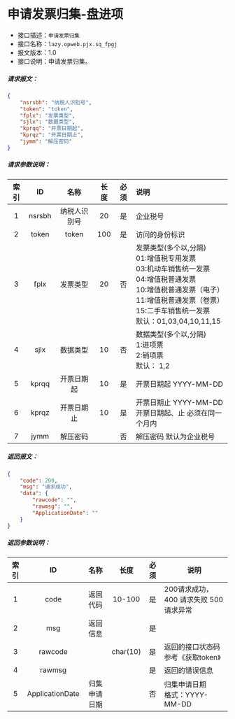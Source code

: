 # 申请发票归集-盘进项

- 接口描述：`申请发票归集`
- 接口名称：`lazy.opweb.pjx.sq_fpgj`
- 报文版本：1.0
- 接口说明：申请发票归集。

##### 请求报文：

```json
{
	"nsrsbh": "纳税人识别号",
	"token": "token",
	"fplx": "发票类型",
	"sjlx": "数据类型",
	"kprqq": "开票日期起",
	"kprqz": "开票日期止",
	"jymm": "解压密码"
}
```

#####  请求参数说明：

| 索引 |   ID   |     名称     | 长度 | 必须 | 说明                                                         |
| :--: | :----: | :----------: | :--: | :--: | :----------------------------------------------------------- |
|  1   | nsrsbh | 纳税人识别号 |  20  |  是  | 企业税号                                                     |
|  2   | token  |    token     | 100  |  是  | 访问的身份标识                                               |
|  3   |  fplx  |   发票类型   |  20  |  否  | 发票类型(多个以,分隔)  <br/>01:增值税专用发票<br/>03:机动车销售统一发票 <br/>04:增值税普通发票  <br/>10:增值税普通发票（电子）<br/>11:增值税普通发票（卷票）<br/>15:二手车销售统一发票<br/>默认：01,03,04,10,11,15 |
|  4   |  sjlx  |   数据类型   |  10  |  否  | 数据类型(多个以,分隔) <br/>1:进项票<br/>2:销项票 <br/>默认： 1,2 |
|  5   | kprqq  |  开票日期起  |  10  |  是  | 开票日期起 YYYY-MM-DD                                        |
|  6   | kprqz  |  开票日期止  |  10  |  是  | 开票日期止 YYYY-MM-DD<br/>开票日期起、止 必须在同一个月内    |
|  7   |  jymm  |   解压密码   |      |  否  | 解压密码 默认为企业税号                                      |

##### 返回报文：

```json
{
	"code": 200,
	"msg": "请求成功",
	"data": {
		"rawcode": "",
		"rawmsg": "",
		"ApplicationDate": ""
	}
}
```

#####  返回参数说明：


| 索引 |        ID        |    名称    |   长度   | 必须 | 说明                                                         |
| :--: | :--------------: | :--------: | :------: | :--: | ------------------------------------------------------------ |
|  1   |       code       |  返回代码  |  10-100  |  是  | 200请求成功，400 请求失败 500 请求异常                       |
|  2   |       msg        |  返回信息  |          |  是  |                                                              |
|  3  |     rawcode      |            | char(10) |  是  | 返回的接口状态码  参考《获取token》                        |
|  4  |      rawmsg      |    |          |  是  | 返回的错误信息                                |
|  5  | ApplicationDate | 归集申请日期 |          |  否  | 归集申请日期<br/>格式：YYYY-MM-DD       |
